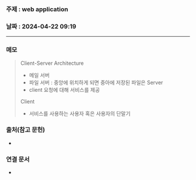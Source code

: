 ### 주제 : web application

### 날짜 : 2024-04-22 09:19
----
### 메모
> Client-Server Architecture
> 	- 메일 서버
> 	- 파일 서버 : 중앙에 위치하게 되면 중아에 저장된 파일은 
> Server
> 	- client 요청에 대해 서비스를 제공
> 
> Client
> 	- 서비스를 사용하는 사용자 혹은 사용자의 단말기

### 출처(참고 문헌)
-

### 연결 문서
-
